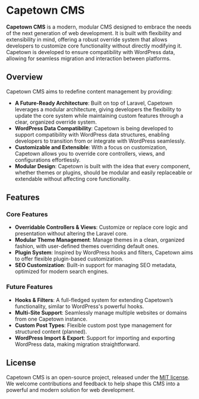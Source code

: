 # Capetown CMS

**Capetown CMS** is a modern, modular CMS designed to embrace the needs of the next generation of web development. It is built with flexibility and extensibility in mind, offering a robust override system that allows developers to customize core functionality without directly modifying it. Capetown is developed to ensure compatibility with WordPress data, allowing for seamless migration and interaction between platforms.

## Overview

Capetown CMS aims to redefine content management by providing:

- **A Future-Ready Architecture**: Built on top of Laravel, Capetown leverages a modular architecture, giving developers the flexibility to update the core system while maintaining custom features through a clear, organized override system.
- **WordPress Data Compatibility**: Capetown is being developed to support compatibility with WordPress data structures, enabling developers to transition from or integrate with WordPress seamlessly.
- **Customizable and Extensible**: With a focus on customization, Capetown allows you to override core controllers, views, and configurations effortlessly.
- **Modular Design**: Capetown is built with the idea that every component, whether themes or plugins, should be modular and easily replaceable or extendable without affecting core functionality.

## Features

### Core Features
- **Overridable Controllers & Views**: Customize or replace core logic and presentation without altering the Laravel core.
- **Modular Theme Management**: Manage themes in a clean, organized fashion, with user-defined themes overriding default ones.
- **Plugin System**: Inspired by WordPress hooks and filters, Capetown aims to offer flexible plugin-based customization.
- **SEO Customization**: Built-in support for managing SEO metadata, optimized for modern search engines.

### Future Features
- **Hooks & Filters**: A full-fledged system for extending Capetown’s functionality, similar to WordPress's powerful hooks.
- **Multi-Site Support**: Seamlessly manage multiple websites or domains from one Capetown instance.
- **Custom Post Types**: Flexible custom post type management for structured content (planned).
- **WordPress Import & Export**: Support for importing and exporting WordPress data, making migration straightforward.

## License

Capetown CMS is an open-source project, released under the [MIT license](LICENSE). We welcome contributions and feedback to help shape this CMS into a powerful and modern solution for web development.

